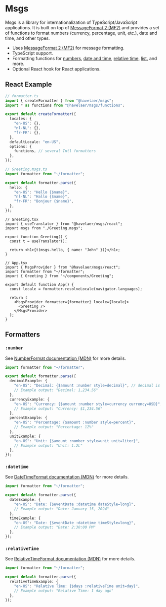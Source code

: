 # Msgs

Msgs is a library for internationalization of TypeScript/JavaScript applications. It is built on top of [MessageFormat 2 (MF2)](https://messageformat.unicode.org) and provides a set of functions to format numbers (currency, percentage, unit, etc.), date and time, and other types.

- Uses [MessageFormat 2 (MF2)](https://messageformat.unicode.org) for message formatting.
- TypeScript support.
- Formatting functions for [numbers](https://developer.mozilla.org/en-US/docs/Web/JavaScript/Reference/Global_Objects/Intl/NumberFormat), [date and time](https://developer.mozilla.org/en-US/docs/Web/JavaScript/Reference/Global_Objects/Intl/DateTimeFormat), [relative time](https://developer.mozilla.org/en-US/docs/Web/JavaScript/Reference/Global_Objects/Intl/RelativeTimeFormat), [list](https://developer.mozilla.org/en-US/docs/Web/JavaScript/Reference/Global_Objects/Intl/ListFormat), and more.
- Optional React hook for React applications.

## React Example

```ts
// formatter.ts
import { createFormatter } from "@havelaer/msgs";
import * as functions from "@havelaer/msgs/functions";

export default createFormatter({
  locales: {
    "en-US": {},
    "nl-NL": {},
    "fr-FR": {},
  },
  defaultLocale: "en-US",
  options: {
    functions, // several Intl formatters
  },
});
```

```ts
// Greeting.msgs.ts
import formatter from "~/formatter";

export default formatter.parse({
  hello: {
    "en-US": "Hello {$name}",
    "nl-NL": "Hallo {$name}",
    "fr-FR": "Bonjour {$name}",
  },
});
```

```tsx
// Greeting.tsx
import { useTranslator } from "@havelaer/msgs/react";
import msgs from "./Greeting.msgs";

export function Greeting() {
  const t = useTranslator();

  return <h1>{t(msgs.hello, { name: "John" })}</h1>;
}
```

```tsx
// App.tsx
import { MsgsProvider } from "@havelaer/msgs/react";
import formatter from "~/formatter";
import { Greeting } from "~/components/Greeting";

export default function App() {
  const locale = formatter.resolveLocale(navigator.languages);

  return (
    <MsgsProvider formatter={formatter} locale={locale}>
      <Greeting />
    </MsgsProvider>
  );
}
```

## Formatters

### `:number`

See [NumberFormat documentation (MDN)](https://developer.mozilla.org/en-US/docs/Web/JavaScript/Reference/Global_Objects/Intl/NumberFormat) for more details.

```ts
import formatter from "~/formatter";

export default formatter.parse({
  decimalExample: {
    "en-US": "Decimal: {$amount :number style=decimal}", // decimal is the default
    // Example output: "Decimal: 1,234.56"
  },
  currencyExample: {
    "en-US": "Currency: {$amount :number style=currency currency=USD}",
    // Example output: "Currency: $1,234.56"
  },
  percentExample: {
    "en-US": "Percentage: {$amount :number style=percent}",
    // Example output: "Percentage: 12%"
  },
  unitExample: {
    "en-US": "Unit: {$amount :number style=unit unit=liter}",
    // Example output: "Unit: 1.2L"
  },
});
```

### `:datetime`

See [DateTimeFormat documentation (MDN)](https://developer.mozilla.org/en-US/docs/Web/JavaScript/Reference/Global_Objects/Intl/DateTimeFormat) for more details.

```ts
import formatter from "~/formatter";

export default formatter.parse({
  dateExample: {
    "en-US": "Date: {$eventDate :datetime dateStyle=long}",
    // Example output: "Date: January 15, 2024"
  },
  timeExample: {
    "en-US": "Date: {$eventDate :datetime timeStyle=long}",
    // Example output: "Date: 2:30:00 PM"
  },
});
```

### `:relativeTime`

See [RelativeTimeFormat documentation (MDN)](https://developer.mozilla.org/en-US/Web/JavaScript/Reference/Global_Objects/Intl/RelativeTimeFormat) for more details.

```ts
import formatter from "~/formatter";

export default formatter.parse({
  relativeTimeExample: {
    "en-US": "Relative Time: {$days :relativeTime unit=day}",
    // Example output: "Relative Time: 1 day ago"
  },
});
```
